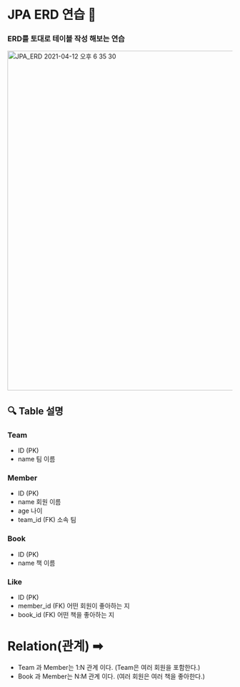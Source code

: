 # JPA ERD 연습 📝

### ERD를 토대로 테이블 작성 해보는 연습

<img width="761" alt="JPA_ERD 2021-04-12 오후 6 35 30" src="https://user-images.githubusercontent.com/62155304/114374494-a76d9400-9bbe-11eb-8885-475b82ce405b.png">

## 🔍 Table 설명

### Team 

- ID (PK)
- name 팀 이름


### Member

- ID (PK)
- name 회원 이름
- age 나이
- team_id (FK) 소속 팀


### Book

- ID (PK)
- name 책 이름


### Like

- ID (PK)
- member_id (FK) 어떤 회원이 좋아하는 지
- book_id (FK) 어떤 책을 좋아하는 지


# Relation(관계) ➡

- Team 과 Member는 1:N 관계 이다. (Team은 여러 회원을 포함한다.)
- Book 과 Member는 N:M 관계 이다. (여러 회원은 여러 책을 좋아한다.)
